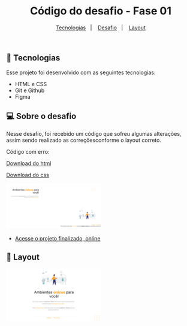 <h1 align="center"> Código do desafio - Fase 01 </h1>

<p align="center">
  <a href="#-tecnologias">Tecnologias</a>&nbsp;&nbsp;&nbsp;|&nbsp;&nbsp;&nbsp;
  <a href="#-projeto">Desafio</a>&nbsp;&nbsp;&nbsp;|&nbsp;&nbsp;&nbsp;
  <a href="#-layout">Layout</a>
</p>

<br>

## 🚀 Tecnologias

Esse projeto foi desenvolvido com as seguintes tecnologias:

- HTML e CSS
- Git e Github
- Figma

## 💻 Sobre o desafio

Nesse desafio, foi recebido um código que sofreu algumas alterações, assim sendo realizado as correçõesconforme o layout correto.

Código com erro:

<a href=".github/index.html" download="index.html">Download do html</a>

<a href=".github/style.css" download="style.css">Download do css</a>

<p>
  <img alt="projeto DevLinks" src=".github/preview.png" width="50%">
</p>

- [Acesse o projeto finalizado, online](https://renanbonani.github.io/CodigoDesafio-Fase01)

## 🔖 Layout

<p>
  <img alt="projeto Código do desafio - Fase 01" src=".github/layout.jpg" width="50%">
</p>
